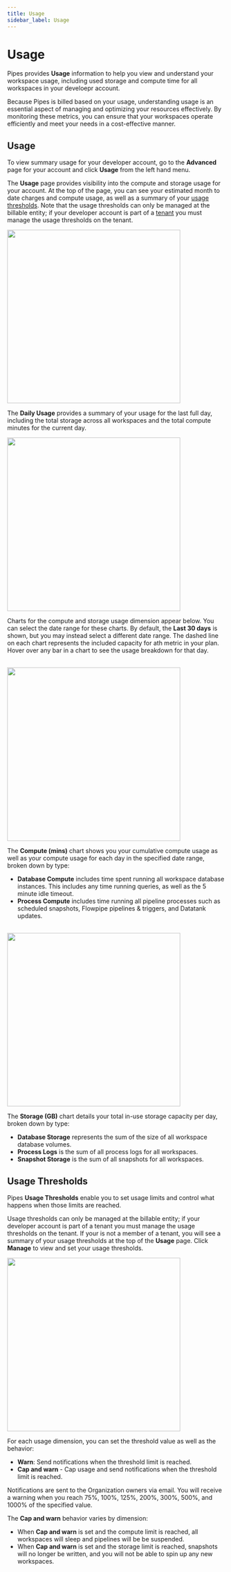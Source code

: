 ```yaml
---
title: Usage
sidebar_label: Usage
---
```


# Usage

Pipes provides **Usage** information to help you view and understand your workspace usage, including used storage and compute time for all workspaces in your develoepr account. 

Because Pipes is billed based on your usage, understanding usage is
an essential aspect of managing and optimizing your resources effectively. By monitoring these metrics, you can ensure that your workspaces operate efficiently and meet your needs in a cost-effective manner.

## Usage

To view summary usage for your developer account, go to the **Advanced** page for your account and click **Usage** from the left hand menu.

The **Usage** page provides visibility into the compute and storage usage for your account.  At the top of the page, you can see your estimated month to date charges and compute usage, as well as a summary of your [usage thresholds](#usage-thresholds).  Note that the usage thresholds can only be managed at the billable entity; if your developer account is part of a [tenant](/pipes/docs/accounts/tenant) you must manage the usage thresholds on the tenant.

<img src="/images/docs/pipes/usage_stats_summary.png" width="400pt"/>


The **Daily Usage** provides a summary of your usage for the last full day, including the total storage across all workspaces and the total compute minutes for the current day.

<img src="/images/docs/pipes/usage_daily_usage.png" width="400pt"/>



Charts for the compute and storage usage dimension appear below.  You can select the date range for these charts.  By default, the **Last 30 days** is shown, but you may instead select a different date range.  The dashed line on each chart represents the included capacity for ath metric in your plan.  Hover over any bar in a chart to see the usage breakdown for that day.

<br />

<img src="/images/docs/pipes/usage_org_compute.png" width="400pt"/>

The **Compute (mins)** chart shows you your cumulative compute usage as well as your compute usage for each day in the specified date range, broken down by type:
- **Database Compute** includes time spent running all workspace database instances.  This includes any time running queries, as well as the 5 minute idle timeout.
- **Process Compute** includes time running all pipeline processes such as scheduled snapshots, Flowpipe pipelines & triggers, and Datatank updates.


<br />

<img src="/images/docs/pipes/usage_org_storage.png" width="400pt"/>

The **Storage (GB)** chart details your total in-use storage capacity per day, broken down by type:
- **Database Storage** represents the sum of the size of all workspace database volumes.
- **Process Logs** is the sum of all process logs for all workspaces.
- **Snapshot Storage** is the sum of all snapshots for all workspaces.


## Usage Thresholds

Pipes **Usage Thresholds** enable you to set usage limits and control what happens when those limits are reached.  

Usage thresholds can only be managed at the billable entity; if your developer account is part of a tenant you must manage the usage thresholds on the tenant.  If your is not a member of a tenant, you will see a summary of your usage thresholds at the top of the **Usage** page. Click **Manage** to view and set your usage thresholds.


<img src="/images/docs/pipes/user_usage_thresholds.png" width="400pt"/>
<br />


For each usage dimension, you can set the threshold value as well as the behavior:
- **Warn**:  Send notifications when the threshold limit is reached.
- **Cap and warn** - Cap usage and send notifications when the threshold limit is reached.

Notifications are sent to the Organization owners via email. You will receive a warning when you reach 75%, 100%, 125%, 200%, 300%, 500%, and 1000% of the specified value.


The **Cap and warn** behavior varies by dimension:
- When **Cap and warn** is set and the compute limit is reached, all workspaces will sleep and pipelines will be be suspended.
- When **Cap and warn** is set and the storage limit is reached, snapshots will no longer be written, and you will not be able to spin up any new workspaces.